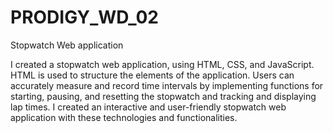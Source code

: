 # PRODIGY_WD_02

Stopwatch Web application

I created a stopwatch web application, using HTML, CSS, and JavaScript. HTML is used to structure the elements of the application. Users can accurately measure and record time intervals by implementing functions for starting, pausing, and resetting the stopwatch and tracking and displaying lap times. I created an interactive and user-friendly stopwatch web application with these technologies and functionalities.
